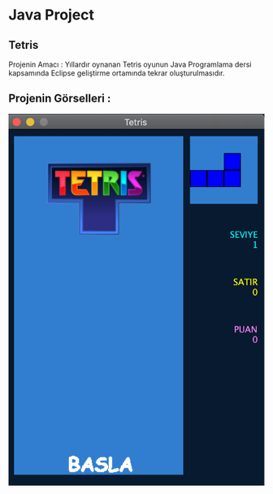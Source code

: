 # Java Project

## Tetris

Projenin Amacı : Yıllardır oynanan Tetris oyunun Java Programlama dersi kapsamında Eclipse geliştirme ortamında tekrar oluşturulmasıdır.

## Projenin Görselleri : 

![1](https://raw.githubusercontent.com/enesdnz/Tetris/master/res/img1.png) 


